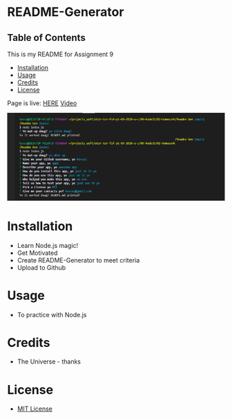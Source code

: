 # README-Generator

## Table of Contents

This is my README for Assignment 9
* [Installation](#installation)
* [Usage](#Usage)
* [Credits](#Credits)
* [License](#License)

Page is live: [HERE](https://kevsaj.github.io/README-Generator/) [Video](https://github.com/kevsaj/README-Generator/blob/main/img/Readme_Gen.mp4)

![Should Look like this lol](/img/Screenshot_app.png)
# Installation
* Learn Node.js magic!
* Get Motivated
* Create README-Generator to meet criteria
* Upload to Github 

# Usage
* To practice with Node.js

# Credits
* The Universe - thanks

# License
* [MIT License](https://github.com/kevsaj/README-Generator/blob/main/LICENSE)